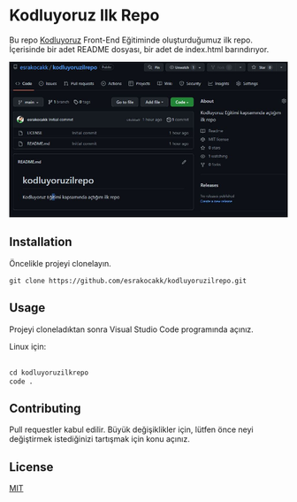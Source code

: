 # Kodluyoruz Ilk Repo

Bu repo [Kodluyoruz](https://kodluyoruz.org) Front-End Eğitiminde oluşturduğumuz ilk repo. İçerisinde bir adet README dosyası, bir adet de index.html barındırıyor.

![](https://github.com/esrakocakk/kodluyoruzilrepo/blob/main/img/kodluyoruzOdev.JPG)


## Installation

Öncelikle projeyi clonelayın.

```
git clone https://github.com/esrakocakk/kodluyoruzilrepo.git 

```

## Usage

Projeyi cloneladıktan sonra Visual Studio Code programında açınız. 

 Linux için:

```linux

cd kodluyoruzilkrepo
code .

```

## Contributing

Pull requestler kabul edilir. Büyük değişiklikler için, lütfen önce neyi değiştirmek istediğinizi tartışmak için konu açınız.

## License

[MIT](https://choosealicense.com/licenses/mit/)